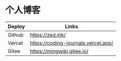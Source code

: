 # 个人博客

| Deploy | Links  |
|---|---|
| Github  | https://zed.ink/ |
| Vercel  | https://coding-journals.vercel.app/ |
| Gitee   | https://mingwiki.gitee.io/ 
